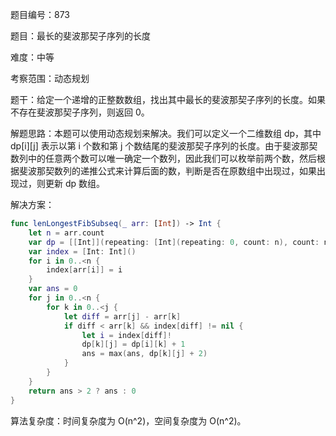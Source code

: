 题目编号：873

题目：最长的斐波那契子序列的长度

难度：中等

考察范围：动态规划

题干：给定一个递增的正整数数组，找出其中最长的斐波那契子序列的长度。如果不存在斐波那契子序列，则返回 0。

解题思路：本题可以使用动态规划来解决。我们可以定义一个二维数组 dp，其中 dp[i][j] 表示以第 i 个数和第 j 个数结尾的斐波那契子序列的长度。由于斐波那契数列中的任意两个数可以唯一确定一个数列，因此我们可以枚举前两个数，然后根据斐波那契数列的递推公式来计算后面的数，判断是否在原数组中出现过，如果出现过，则更新 dp 数组。

解决方案：

```swift
func lenLongestFibSubseq(_ arr: [Int]) -> Int {
    let n = arr.count
    var dp = [[Int]](repeating: [Int](repeating: 0, count: n), count: n)
    var index = [Int: Int]()
    for i in 0..<n {
        index[arr[i]] = i
    }
    var ans = 0
    for j in 0..<n {
        for k in 0..<j {
            let diff = arr[j] - arr[k]
            if diff < arr[k] && index[diff] != nil {
                let i = index[diff]!
                dp[k][j] = dp[i][k] + 1
                ans = max(ans, dp[k][j] + 2)
            }
        }
    }
    return ans > 2 ? ans : 0
}
```

算法复杂度：时间复杂度为 O(n^2)，空间复杂度为 O(n^2)。